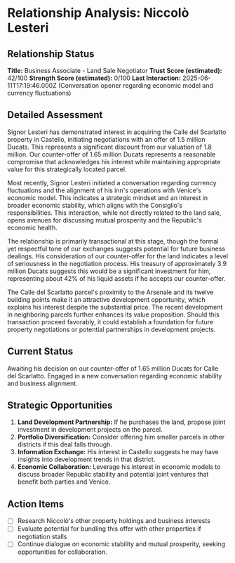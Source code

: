 # Relationship Analysis: Niccolò Lesteri

## Relationship Status
**Title:** Business Associate - Land Sale Negotiator
**Trust Score (estimated):** 42/100
**Strength Score (estimated):** 0/100
**Last Interaction:** 2025-06-11T17:19:46.000Z (Conversation opener regarding economic model and currency fluctuations)

## Detailed Assessment
Signor Lesteri has demonstrated interest in acquiring the Calle del Scarlatto property in Castello, initiating negotiations with an offer of 1.5 million Ducats. This represents a significant discount from our valuation of 1.8 million. Our counter-offer of 1.65 million Ducats represents a reasonable compromise that acknowledges his interest while maintaining appropriate value for this strategically located parcel.

Most recently, Signor Lesteri initiated a conversation regarding currency fluctuations and the alignment of his inn's operations with Venice's economic model. This indicates a strategic mindset and an interest in broader economic stability, which aligns with the Consiglio's responsibilities. This interaction, while not directly related to the land sale, opens avenues for discussing mutual prosperity and the Republic's economic health.

The relationship is primarily transactional at this stage, though the formal yet respectful tone of our exchanges suggests potential for future business dealings. His consideration of our counter-offer for the land indicates a level of seriousness in the negotiation process. His treasury of approximately 3.9 million Ducats suggests this would be a significant investment for him, representing about 42% of his liquid assets if he accepts our counter-offer.

The Calle del Scarlatto parcel's proximity to the Arsenale and its twelve building points make it an attractive development opportunity, which explains his interest despite the substantial price. The recent development in neighboring parcels further enhances its value proposition. Should this transaction proceed favorably, it could establish a foundation for future property negotiations or potential partnerships in development projects.

## Current Status
Awaiting his decision on our counter-offer of 1.65 million Ducats for Calle del Scarlatto. Engaged in a new conversation regarding economic stability and business alignment.

## Strategic Opportunities
1. **Land Development Partnership:** If he purchases the land, propose joint investment in development projects on the parcel.
2. **Portfolio Diversification:** Consider offering him smaller parcels in other districts if this deal falls through.
3. **Information Exchange:** His interest in Castello suggests he may have insights into development trends in that district.
4. **Economic Collaboration:** Leverage his interest in economic models to discuss broader Republic stability and potential joint ventures that benefit both parties and Venice.

## Action Items
- [ ] Research Niccolò's other property holdings and business interests
- [ ] Evaluate potential for bundling this offer with other properties if negotiation stalls
- [ ] Continue dialogue on economic stability and mutual prosperity, seeking opportunities for collaboration.
